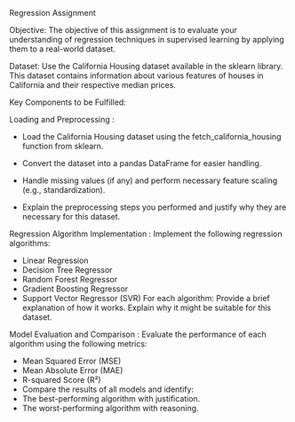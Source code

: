 Regression Assignment

Objective:
 The objective of this assignment is to evaluate your understanding of regression techniques in supervised learning by applying them to a real-world dataset.

Dataset:
Use the California Housing dataset available in the sklearn library. This dataset contains information about various features of houses in California and their respective median prices.

Key Components to be Fulfilled:

Loading and Preprocessing :


- Load the California Housing dataset using the fetch_california_housing function from sklearn.

- Convert the dataset into a pandas DataFrame for easier handling.
- Handle missing values (if any) and perform necessary feature scaling (e.g., standardization).
- Explain the preprocessing steps you performed and justify why they are necessary for this dataset.


Regression Algorithm Implementation :
 Implement the following regression algorithms:


- Linear Regression
- Decision Tree Regressor
- Random Forest Regressor
- Gradient Boosting Regressor
- Support Vector Regressor (SVR)
 For each algorithm:
Provide a brief explanation of how it works.
Explain why it might be suitable for this dataset.


Model Evaluation and Comparison :
Evaluate the performance of each algorithm using the following metrics:
- Mean Squared Error (MSE)
- Mean Absolute Error (MAE)
- R-squared Score (R²)
- Compare the results of all models and identify:
- The best-performing algorithm with justification.
- The worst-performing algorithm with reasoning.
